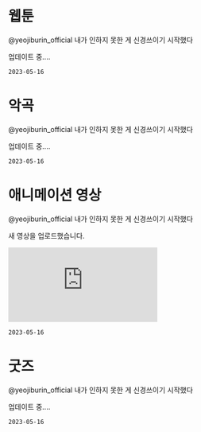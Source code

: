 
# 웹툰

@yeojiburin_official 내가 인하지 못한 게 신경쓰이기 시작했다

업데이트 중....

`2023-05-16`

# 악곡

@yeojiburin_official 내가 인하지 못한 게 신경쓰이기 시작했다

업데이트 중....

`2023-05-16`

# 애니메이션 영상

@yeojiburin_official 내가 인하지 못한 게 신경쓰이기 시작했다

새 영상을 업로드했습니다.
<iframe class="youtube" src="https://www.youtube.com/embed/6HshMWiLiAc" title="YouTube video player" frameborder="0" allow="accelerometer; autoplay; clipboard-write; encrypted-media; gyroscope; picture-in-picture" allowfullscreen></iframe>

`2023-05-16`

# 굿즈

@yeojiburin_official 내가 인하지 못한 게 신경쓰이기 시작했다

업데이트 중....

`2023-05-16`